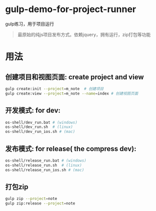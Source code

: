# gulp-demo-for-project-runner
gulp练习，用于项目运行
>最原始的纯js项目发布方式。依赖jquery，拥有运行，zip打包等功能

# 用法
## 创建项目和视图页面: create project and view
```bash
gulp create:init --project=m_note  # 创建项目
gulp create:view --project=m_note --name=index # 创建视图页面

```

## 开发模式: for dev:
```bash
os-shell/dev_run.bat # (windows)
os-shell/dev_run.sh  # (linux)
os-shell/dev_run_ios.sh # (mac)
```

## 发布模式: for release( the compress dev):
```bash
os-shell/release_run.bat # (windows)
os-shell/release_run.sh  # (linux)
os-shell/release_run_ios.sh # (mac)
```

## 打包zip
```bash
gulp zip --project=note
gulp zip:release --project=note
```

